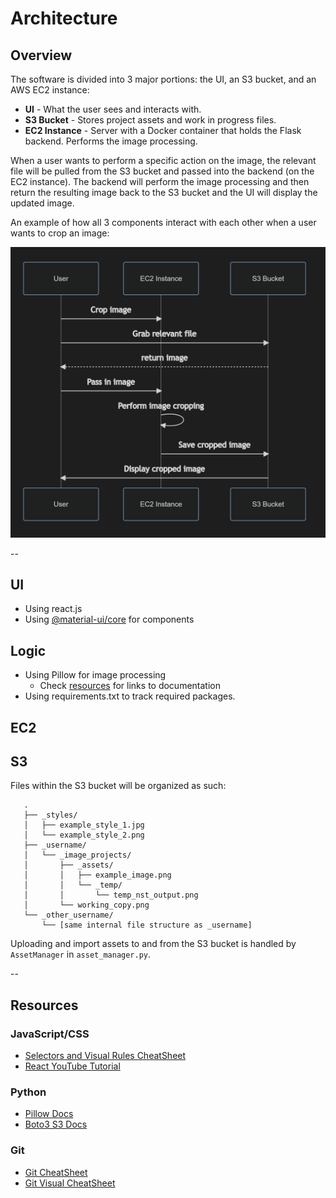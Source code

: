 # Architecture

## Overview

The software is divided into 3 major portions: the UI, an S3 bucket, and an AWS EC2 instance:

- **UI** - What the user sees and interacts with.
- **S3 Bucket** - Stores project assets and work in progress files.
- **EC2 Instance** - Server with a Docker container that holds the Flask backend. Performs the image processing.

When a user wants to perform a specific action on the image, the relevant file will be pulled from the S3 bucket and
passed into the backend (on the EC2 instance). The backend will perform the image processing and then return
the resulting image back to the S3 bucket and the UI will display the updated image.

An example of how all 3 components interact with each other when a user wants to crop an image:

![sequence diagram](./sequence_diagram.png)

--

## UI

- Using react.js 
- Using [@material-ui/core](https://www.npmjs.com/package/@material-ui/core) for components

## Logic

- Using Pillow for image processing
  - Check [resources](#python) for links to documentation
- Using requirements.txt to track required packages.

## EC2

## S3

Files within the S3 bucket will be organized as such:

```
   .
   ├── _styles/
   │   ├── example_style_1.jpg
   │   └── example_style_2.png
   ├── _username/
   │   └── _image_projects/
   │       ├── _assets/
   │       │   ├── example_image.png
   │       │   └── _temp/
   │       │       └── temp_nst_output.png
   │       └── working_copy.png
   └── _other_username/
       └── [same internal file structure as _username]
```

Uploading and import assets to and from the S3 bucket is handled by ```AssetManager``` in ```asset_manager.py```.

--


## Resources

### JavaScript/CSS

- [Selectors and Visual Rules CheatSheet](https://www.codecademy.com/learn/learn-css/modules/learn-css-selectors-visual-rules/cheatsheet)
- [React YouTube Tutorial](https://www.youtube.com/watch?v=QFaFIcGhPoM&list=PLC3y8-rFHvwgg3vaYJgHGnModB54rxOk3&index=2)

### Python

- [Pillow Docs](https://pillow.readthedocs.io/en/stable/reference/index.html)
- [Boto3 S3 Docs](https://boto3.amazonaws.com/v1/documentation/api/latest/reference/services/s3.html)

### Git

- [Git CheatSheet](https://training.github.com/downloads/github-git-cheat-sheet/)
- [Git Visual CheatSheet](https://ndpsoftware.com/git-cheatsheet.html#loc=workspace;)
